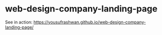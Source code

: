 # web-design-company-landing-page

See in action: https://yousufrashwan.github.io/web-design-company-landing-page/
